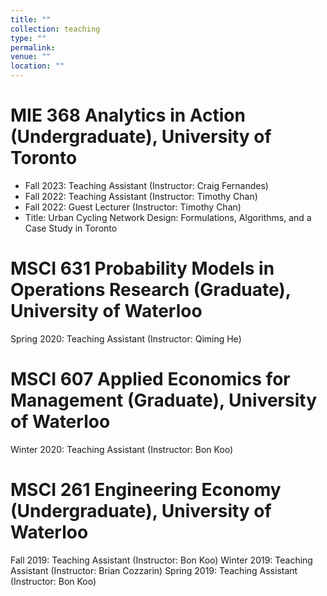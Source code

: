 ```yaml
---
title: ""
collection: teaching
type: ""
permalink: 
venue: ""
location: ""
---
```


# MIE 368 Analytics in Action (Undergraduate), University of Toronto
- Fall 2023: Teaching Assistant (Instructor: Craig Fernandes)
- Fall 2022: Teaching Assistant (Instructor: Timothy Chan)
- Fall 2022: Guest Lecturer (Instructor: Timothy Chan)
- Title: Urban Cycling Network Design: Formulations, Algorithms, and a Case Study in Toronto

# MSCI 631 Probability Models in Operations Research (Graduate), University of Waterloo
Spring 2020: Teaching Assistant (Instructor: Qiming He)

# MSCI 607 Applied Economics for Management (Graduate), University of Waterloo
Winter 2020: Teaching Assistant (Instructor: Bon Koo)

# MSCI 261 Engineering Economy (Undergraduate), University of Waterloo
Fall 2019: Teaching Assistant (Instructor: Bon Koo)
Winter 2019: Teaching Assistant (Instructor: Brian Cozzarin)
Spring 2019: Teaching Assistant (Instructor: Bon Koo)
